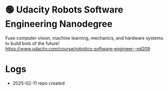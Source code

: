 # 🟢 **Udacity Robots Software Engineering Nanodegree**  

Fuse computer vision, machine learning, mechanics, and hardware systems to build bots of the future!  
https://www.udacity.com/course/robotics-software-engineer--nd209  

# **Logs**

* 2025-02-11 repo created  
